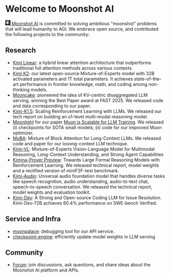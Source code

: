 # Welcome to Moonshot AI

<a href="https://www.moonshot.cn/"><img src="moonshot.jpg" alt="icon" style="height: 16px; vertical-align: center;"> [Moonshot AI](https://moonshot.ai) is committed to solving ambitious "moonshot" problems that will lead humanity to AGI. We embrace open source, and contributed the following projects to the community:

## Research
* [Kimi Linear](https://github.com/MoonshotAI/Kimi-Linear): a hybrid linear attention architecture that outperforms traditional full attention methods across various contexts.
* [Kimi K2](https://github.com/MoonshotAI/Kimi-K2): our latest open-source Mixture-of-Experts model with 32B activated parameters and 1T total parameters. It achieves state-of-the-art performance in frontier knowledge, math, and coding among non-thinking models. 
* [Mooncake](https://github.com/kvcache-ai/Mooncake/): pioneered the idea of KV-centric disaggregated LLM serving, winning the Best Paper award at FAST 2025. We released code and data corresponding to our paper.
* [Kimi-K1.5](https://github.com/MoonshotAI/Kimi-k1.5): Scaling Reinforcement Learning with LLMs. We released our tech report on building an o1-level multi-modal reasoning model.
* [Moonlight](https://github.com/MoonshotAI/Moonlight) for our paper [Muon is Scalable for LLM Training](https://arxiv.org/abs/2502.16982). We released (i) checkpoints for SOTA small models; (ii) code for our improved Muon optimizer.
* [MoBA](https://github.com/MoonshotAI/MoBA): Mixture of Block Attention for Long-Context LLMs. We released code and paper for our looong-context LLM technique.
* [Kimi-VL](https://github.com/MoonshotAI/Kimi-VL): Mixture-of-Experts Vision-Language Model for Multimodal Reasoning, Long-Context Understanding, and Strong Agent Capabilities
* [Kimina-Prover Preview](https://github.com/MoonshotAI/Kimina-Prover-Preview): Towards Large Formal Reasoning Models with Reinforcement Learning. We released technical report, model weights and a rectified version of miniF2F-test benchmark.
* [Kimi-Audio](https://github.com/MoonshotAI/Kimi-Audio): Universal audio foundation model that handles diverse tasks like speech recognition, audio understanding, audio-to-text chat, speech-to-speech conversation. 
  We released the technical report, model weights and evaluation toolkit.
* [Kimi-Dev](https://github.com/MoonshotAI/Kimi-Dev): A Strong and Open-source Coding LLM for Issue Resolution. Kimi-Dev-72B achieves 60.4% performance on SWE-bench Verified. 

## Service and Infra

* [moonpalace](https://github.com/MoonshotAI/moonpalace): debugging tool for our API service.
* [checkpoint-engine](https://github.com/MoonshotAI/checkpoint-engine): efficiently update model weights in LLM serving

## Community
* [Forum](https://forum.moonshot.ai/): join discussions, ask questions, and share ideas about the Moonshot AI platform and APIs.
